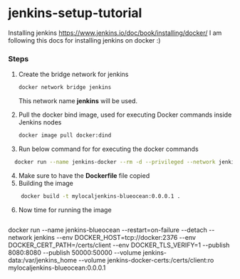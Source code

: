 # jenkins-setup-tutorial
Installing jenkins https://www.jenkins.io/doc/book/installing/docker/
I am following this docs for installing jenkins on docker :)


### Steps
1. Create the bridge network for jenkins
   ```bash
   docker network bridge jenkins
   ```
   This network name **jenkins** will be used.

2. Pull the docker bind image, used for executing Docker commands inside Jenkins nodes
   ```bash
   docker image pull docker:dind
   ```

3. Run below command for for executing the docker commands

 ```bash
   docker run --name jenkins-docker --rm -d --privileged --network jenkins --network-alias docker --env DOCKER_TLS_CERTDIR=/certs --volume jenkins-docker-certs:/certs/client --volume jenkins-data:/var/jenkins_home --publish 2376:2376 docker:dind --storage-driver overlay2
  ```
4. Make sure to have the **Dockerfile** file copied
5. Building the image
```bash
    docker build -t mylocaljenkins-blueocean:0.0.0.1 .
   ```
6. Now time for running the image
   ```bash
  docker run --name jenkins-blueocean --restart=on-failure --detach --network jenkins --env DOCKER_HOST=tcp://docker:2376 --env DOCKER_CERT_PATH=/certs/client --env DOCKER_TLS_VERIFY=1 --publish 8080:8080 --publish 50000:50000 --volume jenkins-data:/var/jenkins_home --volume jenkins-docker-certs:/certs/client:ro mylocaljenkins-blueocean:0.0.0.1
   ```
